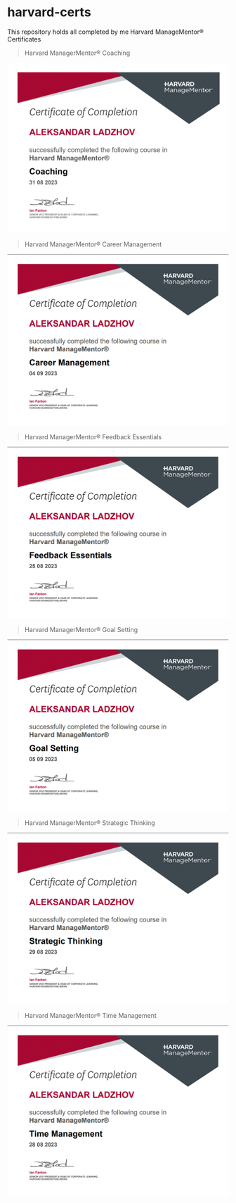 # harvard-certs
This repository holds all completed by me Harvard ManageMentor® Certificates



> Harvard ManagerMentor® Coaching

![Screenshot Normal](./Coaching/Coaching.png)

> Harvard ManagerMentor® Career Management

![Screenshot Normal](./Career%20Management/Career%20Management.png)

> Harvard ManagerMentor® Feedback Essentials

![Screenshot Normal](./Feedback%20Essentials/Feedback%20Essentials.png)

> Harvard ManagerMentor® Goal Setting

![Screenshot Normal](./Goal%20Setting/Goal%20Setting.png)

> Harvard ManagerMentor® Strategic Thinking

![Screenshot Normal](./Strategic%20Thinking/Strategic%20Thinking.png)

> Harvard ManagerMentor® Time Management

![Screenshot Normal](./Time%20Management/Time%20Management.png)
